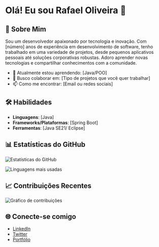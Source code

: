 # Olá! Eu sou Rafael Oliveira 👋

## 🚀 Sobre Mim
Sou um desenvolvedor apaixonado por tecnologia e inovação. Com [número] anos de experiência em desenvolvimento de software, tenho trabalhado em uma variedade de projetos, desde pequenos aplicativos pessoais até soluções corporativas robustas. Adoro aprender novas tecnologias e compartilhar conhecimentos com a comunidade.

- 🌱 Atualmente estou aprendendo: [Java/POO]
- 💼 Busco colaborar em: [Tipo de projetos que você quer trabalhar]
- 📫 Como me encontrar: [Email ou redes sociais]

## 🛠️ Habilidades
- **Linguagens**: [Java]
- **Frameworks/Plataformas**: [Spring Boot]
- **Ferramentas**: [Java SE21/ Eclipse]

## 📊 Estatísticas do GitHub

![Estatísticas do GitHub](https://github-readme-stats.vercel.app/api?username=CarinhaDaEsquina7234&show_icons=true&theme=radical)

![Linguagens mais usadas](https://github-readme-stats.vercel.app/api/top-langs/?username=CarinhaDaEsquina7234&layout=compact&theme=radical)

## 📈 Contribuições Recentes
![Gráfico de contribuições](https://activity-graph.herokuapp.com/graph?username=CarinhaDaEsquina7234&theme=radical)

## 🌐 Conecte-se comigo
- [LinkedIn](https://www.linkedin.com/in/seu-usuario)
- [Twitter](https://twitter.com/seu-usuario)
- [Portfólio](https://seu-portfolio.com)
